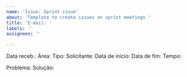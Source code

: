 ```yaml
---
name: 'Issue: Sprint issue'
about: 'Template to create issues on sprint meetings '
title: 'E-mail: '
labels: ''
assignees: ''

---
```


Data receb.: 
Área: 
Tipo: 
Solicitante: 
Data de início:
Data de fim:
Tempo:

Problema: 
Solução:
